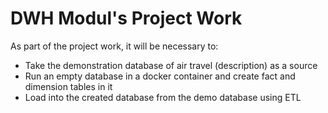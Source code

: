 # DWH Modul's Project Work

As part of the project work, it will be necessary to:

- Take the demonstration database of air travel (description) as a source
- Run an empty database in a docker container and create fact and dimension tables in it
- Load into the created database from the demo database using ETL